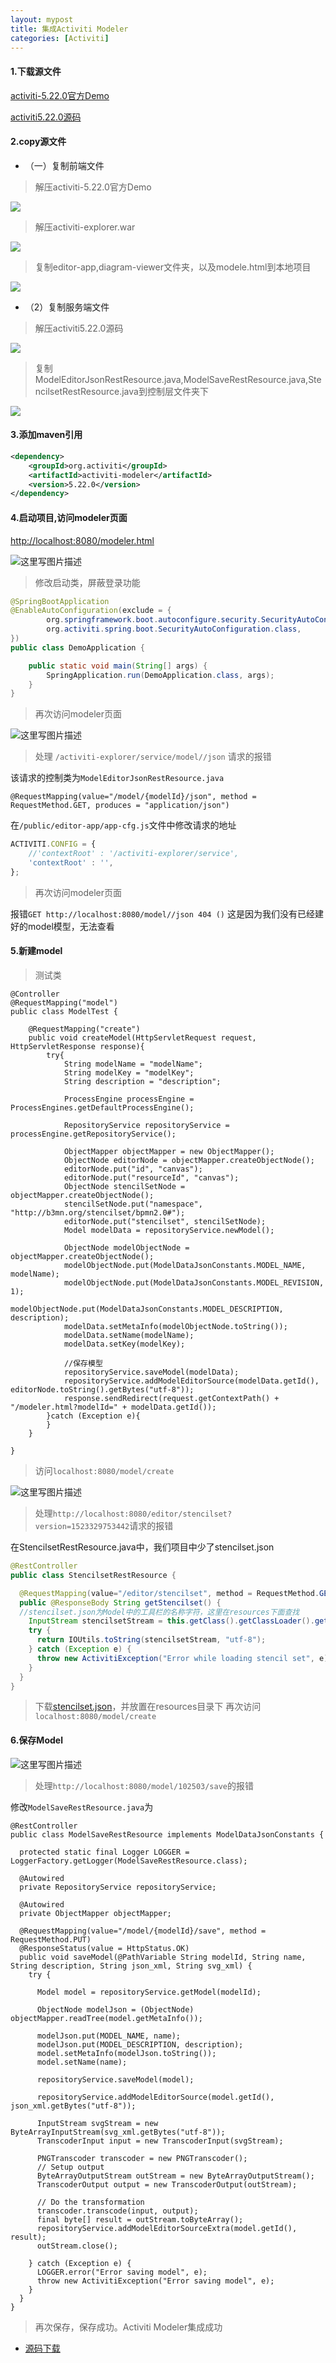 ```yaml
---
layout: mypost
title: 集成Activiti Modeler
categories: [Activiti]
---
```


#### **1.下载源文件**

[activiti-5.22.0官方Demo](https://pan.baidu.com/s/1Lv3zSBpPNW4d6M6DXPsoTw)

[activiti5.22.0源码](https://pan.baidu.com/s/1xPptjjNnbMf_2XSrHcKcPA)

#### **2.copy源文件**
 * （一）复制前端文件

> 解压activiti-5.22.0官方Demo

![](https://wx1.sinaimg.cn/mw690/becbe214gy1fq6ion7ue2j20eu048dfv.jpg)

> 解压activiti-explorer.war

![](https://wx4.sinaimg.cn/mw690/becbe214gy1fq6ip9yo0vj20d405ejrj.jpg)

> 复制editor-app,diagram-viewer文件夹，以及modele.html到本地项目

![](https://wx3.sinaimg.cn/mw690/becbe214gy1fq6imxshnpj20b70e9jrw.jpg)

*  （2）复制服务端文件

> 解压activiti5.22.0源码

![](https://wx4.sinaimg.cn/mw690/becbe214gy1fq6j9d4wzgj20vu0hfq49.jpg)

> 复制ModelEditorJsonRestResource.java,ModelSaveRestResource.java,StencilsetRestResource.java到控制层文件夹下

![](https://wx1.sinaimg.cn/mw690/becbe214gy1fq7brr7hyqj20d10gfq3k.jpg)

#### **3.添加maven引用**
```xml
<dependency>
	<groupId>org.activiti</groupId>
	<artifactId>activiti-modeler</artifactId>
	<version>5.22.0</version>
</dependency>
```
#### **4.启动项目,访问modeler页面**

[http://localhost:8080/modeler.html](http://localhost:8080/modeler.html)

![这里写图片描述](https://wx1.sinaimg.cn/mw690/becbe214gy1fq7c0o0nvcj209o06baa0.jpg)

> 修改启动类，屏蔽登录功能

```java
@SpringBootApplication
@EnableAutoConfiguration(exclude = {
		org.springframework.boot.autoconfigure.security.SecurityAutoConfiguration.class,
		org.activiti.spring.boot.SecurityAutoConfiguration.class,
})
public class DemoApplication {

	public static void main(String[] args) {
		SpringApplication.run(DemoApplication.class, args);
	}
}
```
>再次访问modeler页面

![这里写图片描述](https://wx4.sinaimg.cn/mw690/becbe214gy1fq7cah1v0qj21f80sa417.jpg)

>处理 `/activiti-explorer/service/model//json` 请求的报错

该请求的控制类为`ModelEditorJsonRestResource.java`

```
@RequestMapping(value="/model/{modelId}/json", method = RequestMethod.GET, produces = "application/json")
```
在`/public/editor-app/app-cfg.js`文件中修改请求的地址

```js
ACTIVITI.CONFIG = {
	//'contextRoot' : '/activiti-explorer/service',
	'contextRoot' : '',
};
```

> 再次访问modeler页面

报错`GET http://localhost:8080/model//json 404 ()`
这是因为我们没有已经建好的model模型，无法查看

#### **5.新建model**
> 测试类
```
@Controller
@RequestMapping("model")
public class ModelTest {

    @RequestMapping("create")
    public void createModel(HttpServletRequest request, HttpServletResponse response){
        try{
            String modelName = "modelName";
            String modelKey = "modelKey";
            String description = "description";

            ProcessEngine processEngine = ProcessEngines.getDefaultProcessEngine();

            RepositoryService repositoryService = processEngine.getRepositoryService();

            ObjectMapper objectMapper = new ObjectMapper();
            ObjectNode editorNode = objectMapper.createObjectNode();
            editorNode.put("id", "canvas");
            editorNode.put("resourceId", "canvas");
            ObjectNode stencilSetNode = objectMapper.createObjectNode();
            stencilSetNode.put("namespace", "http://b3mn.org/stencilset/bpmn2.0#");
            editorNode.put("stencilset", stencilSetNode);
            Model modelData = repositoryService.newModel();

            ObjectNode modelObjectNode = objectMapper.createObjectNode();
            modelObjectNode.put(ModelDataJsonConstants.MODEL_NAME, modelName);
            modelObjectNode.put(ModelDataJsonConstants.MODEL_REVISION, 1);
            modelObjectNode.put(ModelDataJsonConstants.MODEL_DESCRIPTION, description);
            modelData.setMetaInfo(modelObjectNode.toString());
            modelData.setName(modelName);
            modelData.setKey(modelKey);

            //保存模型
            repositoryService.saveModel(modelData);
            repositoryService.addModelEditorSource(modelData.getId(), editorNode.toString().getBytes("utf-8"));
            response.sendRedirect(request.getContextPath() + "/modeler.html?modelId=" + modelData.getId());
        }catch (Exception e){
        }
    }

}
```
> 访问`localhost:8080/model/create`

![这里写图片描述](https://wx2.sinaimg.cn/mw690/becbe214gy1fq7dx00vb8j21h70sg0w4.jpg)

>处理`http://localhost:8080/editor/stencilset?version=1523329753442`请求的报错

在StencilsetRestResource.java中，我们项目中少了stencilset.json
```java
@RestController
public class StencilsetRestResource {

  @RequestMapping(value="/editor/stencilset", method = RequestMethod.GET, produces = "application/json;charset=utf-8")
  public @ResponseBody String getStencilset() {
  //stencilset.json为Model中的工具栏的名称字符，这里在resources下面查找
    InputStream stencilsetStream = this.getClass().getClassLoader().getResourceAsStream("stencilset.json");
    try {
      return IOUtils.toString(stencilsetStream, "utf-8");
    } catch (Exception e) {
      throw new ActivitiException("Error while loading stencil set", e);
    }
  }
}
```
> 下载[stencilset.json](https://pan.baidu.com/s/1RV-71YHWnYxWINO5mdUZbA)，并放置在resources目录下
>  再次访问`localhost:8080/model/create`

#### **6.保存Model**
![这里写图片描述](https://wx3.sinaimg.cn/mw690/becbe214gy1fq7eb4mxzsj21h90qpjuy.jpg)

> 处理`http://localhost:8080/model/102503/save`的报错

修改`ModelSaveRestResource.java`为

```
@RestController
public class ModelSaveRestResource implements ModelDataJsonConstants {

  protected static final Logger LOGGER = LoggerFactory.getLogger(ModelSaveRestResource.class);

  @Autowired
  private RepositoryService repositoryService;

  @Autowired
  private ObjectMapper objectMapper;

  @RequestMapping(value="/model/{modelId}/save", method = RequestMethod.PUT)
  @ResponseStatus(value = HttpStatus.OK)
  public void saveModel(@PathVariable String modelId, String name, String description, String json_xml, String svg_xml) {
    try {

      Model model = repositoryService.getModel(modelId);

      ObjectNode modelJson = (ObjectNode) objectMapper.readTree(model.getMetaInfo());

      modelJson.put(MODEL_NAME, name);
      modelJson.put(MODEL_DESCRIPTION, description);
      model.setMetaInfo(modelJson.toString());
      model.setName(name);

      repositoryService.saveModel(model);

      repositoryService.addModelEditorSource(model.getId(), json_xml.getBytes("utf-8"));

      InputStream svgStream = new ByteArrayInputStream(svg_xml.getBytes("utf-8"));
      TranscoderInput input = new TranscoderInput(svgStream);

      PNGTranscoder transcoder = new PNGTranscoder();
      // Setup output
      ByteArrayOutputStream outStream = new ByteArrayOutputStream();
      TranscoderOutput output = new TranscoderOutput(outStream);

      // Do the transformation
      transcoder.transcode(input, output);
      final byte[] result = outStream.toByteArray();
      repositoryService.addModelEditorSourceExtra(model.getId(), result);
      outStream.close();

    } catch (Exception e) {
      LOGGER.error("Error saving model", e);
      throw new ActivitiException("Error saving model", e);
    }
  }
}
```
> 再次保存，保存成功。Activiti Modeler集成成功

* [源码下载](https://pan.baidu.com/s/1B2QUsMIaOiUegEHaKvzOzw)
